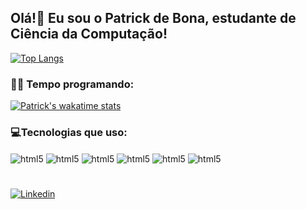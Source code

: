 ## Olá!👋 Eu sou o Patrick de Bona, estudante de Ciência da Computação!

[![Top Langs](https://github-readme-stats.vercel.app/api/top-langs/?username=PatrickdeBona&layout=compact)](https://github.com/PatrickdeBona/github-readme-stats)

### 👨‍💻 Tempo programando:
[![Patrick's wakatime stats](https://github-readme-stats.vercel.app/api/wakatime?username=patrickdebona)](https://github.com/patrickdebona/github-readme-stats)
### 💻Tecnologias que uso:
<div style = "display: inline_block">
    <img align="center" alt="html5" src="https://img.shields.io/badge/HTML5-E34F26?style=for-the-badge&logo=html5&logoColor=white" />
    <img align="center" alt="html5" src="https://img.shields.io/badge/CSS3-1572B6?style=for-the-badge&logo=css3&logoColor=white" />
    <img align="center" alt="html5" src="https://img.shields.io/badge/JavaScript-F7DF1E?style=for-the-badge&logo=javascript&logoColor=black" />
    <img align="center" alt="html5" src="https://img.shields.io/badge/C-00599C?style=for-the-badge&logo=c&logoColor=white" />
    <img align="center" alt="html5" src="https://img.shields.io/badge/Java-ED8B00?style=for-the-badge&logo=java&logoColor=white" />
    <img align="center" alt="html5" src="https://img.shields.io/badge/MySQL-00000F?style=for-the-badge&logo=mysql&logoColor=white" />
</div>

#
[![Linkedin](https://img.shields.io/badge/LinkedIn-0077B5?style=for-the-badge&logo=linkedin&logoColor=white)](https://www.linkedin.com/in/patrick-de-bona-demarco-42b16a225/)




